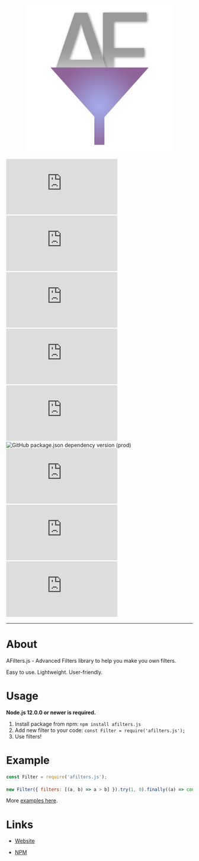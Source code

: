 
<p align="center">
  <img width="400" height="400" src="./img/logo.png">
</p>


![GitHub top language](https://img.shields.io/github/languages/top/dmytrohoi/afilters.js) [![npm](https://img.shields.io/npm/v/afilters.js)](https://www.npmjs.com/package/afilters.js) ![npm](https://img.shields.io/npm/dm/afilters.js) ![Dependent repos (via libraries.io)](https://img.shields.io/librariesio/dependent-repos/npm/afilters.js) ![node-current](https://img.shields.io/node/v/afilters.js) ![GitHub package.json dependency version (prod)](https://img.shields.io/github/package-json/dependency-version/dmytrohoi/afilters.js/dev/jest/main) ![Codecov](https://img.shields.io/codecov/c/github/dmytrohoi/afilters.js) ![GitHub code size in bytes](https://img.shields.io/github/languages/code-size/dmytrohoi/afilters.js) ![GitHub](https://img.shields.io/github/license/dmytrohoi/afilters.js)

-----

About
=====

AFilters.js - Advanced Filters library to help you make you own filters.

Easy to use.
Lightweight.
User-friendly.

Usage
=====

**Node.js 12.0.0 or newer is required.**

1. Install package from npm: `npm install afilters.js`
2. Add new filter to your code: `const Filter = require('afilters.js');`
3. Use filters!

Example
=====

``` js
const Filter = require('afilters.js');

new Filter({ filters: [(a, b) => a > b] }).try(1, 0).finally((a) => console.log(a));

```

More [examples here](https://github.com/dmytrohoi/afilters.js/tree/main/examples).


Links
=====

- [Website](https://afilters.js.org/)

- [NPM](https://www.npmjs.com/package/afilters.js)

